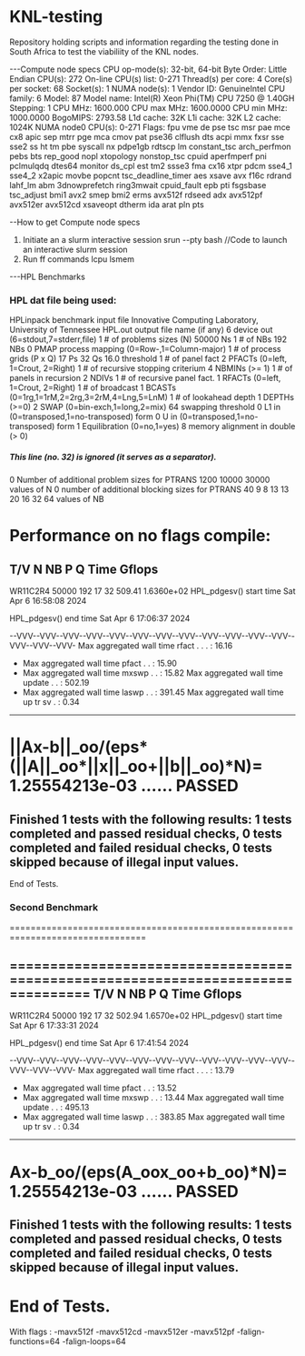 # KNL-testing
Repository holding scripts and information regarding the testing done in South Africa to test the viabiliity of the KNL nodes.

---Compute node specs 
CPU op-mode(s):      32-bit, 64-bit
Byte Order:          Little Endian
CPU(s):              272
On-line CPU(s) list: 0-271
Thread(s) per core:  4
Core(s) per socket:  68
Socket(s):           1
NUMA node(s):        1
Vendor ID:           GenuineIntel
CPU family:          6
Model:               87
Model name:          Intel(R) Xeon Phi(TM) CPU 7250 @ 1.40GH
Stepping:            1
CPU MHz:             1600.000
CPU max MHz:         1600.0000
CPU min MHz:         1000.0000
BogoMIPS:            2793.58
L1d cache:           32K
L1i cache:           32K
L2 cache:            1024K
NUMA node0 CPU(s):   0-271
Flags:               fpu vme de pse tsc msr pae mce cx8 apic sep mtrr pge mca cmov pat pse36 clflush dts acpi mmx fxsr sse sse2 ss ht tm pbe syscall nx pdpe1gb rdtscp lm constant_tsc arch_perfmon pebs bts rep_good nopl xtopology nonstop_tsc cpuid aperfmperf pni pclmulqdq dtes64 monitor ds_cpl est tm2 ssse3 fma cx16 xtpr pdcm sse4_1 sse4_2 x2apic movbe popcnt tsc_deadline_timer aes xsave avx f16c rdrand lahf_lm abm 3dnowprefetch ring3mwait cpuid_fault epb pti fsgsbase tsc_adjust bmi1 avx2 smep bmi2 erms avx512f rdseed adx avx512pf avx512er avx512cd xsaveopt dtherm ida arat pln pts

 --How to get Compute node specs
 1. Initiate an a slurm interactive session
 srun --pty bash //Code to launch an interactive slurm session
 2. Run ff commands 
 lcpu
 lsmem


---HPL Benchmarks

### HPL dat file being used:

HPLinpack benchmark input file
Innovative Computing Laboratory, University of Tennessee
HPL.out      output file name (if any)
6            device out (6=stdout,7=stderr,file)
1            # of problems sizes (N)
50000         Ns
1            # of NBs
192           NBs
0            PMAP process mapping (0=Row-,1=Column-major)
1            # of process grids (P x Q)
17            Ps
32            Qs
16.0         threshold
1            # of panel fact
2            PFACTs (0=left, 1=Crout, 2=Right)
1            # of recursive stopping criterium
4            NBMINs (>= 1)
1            # of panels in recursion
2            NDIVs
1            # of recursive panel fact.
1            RFACTs (0=left, 1=Crout, 2=Right)
1            # of broadcast
1            BCASTs (0=1rg,1=1rM,2=2rg,3=2rM,4=Lng,5=LnM)
1            # of lookahead depth
1            DEPTHs (>=0)
2            SWAP (0=bin-exch,1=long,2=mix)
64           swapping threshold
0            L1 in (0=transposed,1=no-transposed) form
0            U  in (0=transposed,1=no-transposed) form
1            Equilibration (0=no,1=yes)
8            memory alignment in double (> 0)

##### This line (no. 32) is ignored (it serves as a separator). ######

0                               Number of additional problem sizes for PTRANS
1200 10000 30000                values of N
0                               number of additional blocking sizes for PTRANS
40 9 8 13 13 20 16 32 64        values of NB

Performance on no flags compile:
================================================================================
T/V                N    NB     P     Q               Time                 Gflops
--------------------------------------------------------------------------------
WR11C2R4       50000   192    17    32             509.41             1.6360e+02
HPL_pdgesv() start time Sat Apr  6 16:58:08 2024

HPL_pdgesv() end time   Sat Apr  6 17:06:37 2024

--VVV--VVV--VVV--VVV--VVV--VVV--VVV--VVV--VVV--VVV--VVV--VVV--VVV--VVV--VVV-
Max aggregated wall time rfact . . . :              16.16
+ Max aggregated wall time pfact . . :              15.90
+ Max aggregated wall time mxswp . . :              15.82
Max aggregated wall time update  . . :             502.19
+ Max aggregated wall time laswp . . :             391.45
Max aggregated wall time up tr sv  . :               0.34
--------------------------------------------------------------------------------
||Ax-b||_oo/(eps*(||A||_oo*||x||_oo+||b||_oo)*N)=   1.25554213e-03 ...... PASSED
================================================================================

Finished      1 tests with the following results:
              1 tests completed and passed residual checks,
              0 tests completed and failed residual checks,
              0 tests skipped because of illegal input values.
--------------------------------------------------------------------------------

End of Tests.

### Second Benchmark
================================================================================

================================================================================
T/V                N    NB     P     Q               Time                 Gflops
--------------------------------------------------------------------------------
WR11C2R4       50000   192    17    32             502.94             1.6570e+02
HPL_pdgesv() start time Sat Apr  6 17:33:31 2024

HPL_pdgesv() end time   Sat Apr  6 17:41:54 2024

--VVV--VVV--VVV--VVV--VVV--VVV--VVV--VVV--VVV--VVV--VVV--VVV--VVV--VVV--VVV-
Max aggregated wall time rfact . . . :              13.79
+ Max aggregated wall time pfact . . :              13.52
+ Max aggregated wall time mxswp . . :              13.44
Max aggregated wall time update  . . :             495.13
+ Max aggregated wall time laswp . . :             383.85
Max aggregated wall time up tr sv  . :               0.34
--------------------------------------------------------------------------------
Ax-b_oo/(eps(A_oox_oo+b_oo)*N)=   1.25554213e-03 ...... PASSED
================================================================================

Finished      1 tests with the following results:
              1 tests completed and passed residual checks,
              0 tests completed and failed residual checks,
              0 tests skipped because of illegal input values.
--------------------------------------------------------------------------------

End of Tests.
================================================================================

With flags : -mavx512f -mavx512cd -mavx512er -mavx512pf -falign-functions=64 -falign-loops=64


